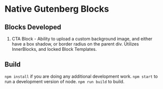# Native Gutenberg Blocks

## Blocks Developed

1. CTA Block - Ability to upload a custom background image, and either have a box shadow, or border radius on the parent div. Utilizes InnerBlocks, and locked Block Templates.
## Build

`npm install` if you are doing any additional development work.
`npm start` to run a development version of node.
`npm run build` to build.

